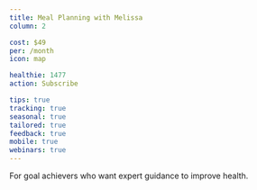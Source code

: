 ```yaml
---
title: Meal Planning with Melissa
column: 2

cost: $49
per: /month
icon: map

healthie: 1477
action: Subscribe

tips: true
tracking: true
seasonal: true
tailored: true
feedback: true
mobile: true
webinars: true
---
```


For goal achievers who want expert guidance to improve health.

